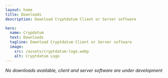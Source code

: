 ```yaml
---
layout: home
title: Downloads
description: Download Cryptdatum Client or Server software

hero:
  name: Crypdatum
  text: Downloads
  tagline: Download Cryptdatum Client or Server software
  image:
    src: /assets/cryptdatum-logo.webp
    alt: Cryptdatum Logo
---
```


*No downloads available, client and server software are under development*
